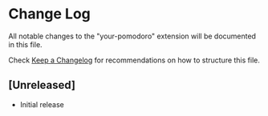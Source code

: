 # Change Log

All notable changes to the "your-pomodoro" extension will be documented in this
file.

Check [Keep a Changelog](http://keepachangelog.com/) for recommendations on how
to structure this file.

## [Unreleased]

- Initial release
